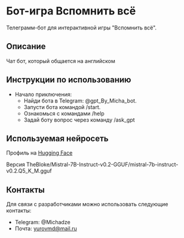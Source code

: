 # Бот-игра Вспомнить всё
 Телеграмм-бот для интерактивной игры "Вспомнить всё".


## Описание

Чат бот, который общается на английском


## Инструкции по использованию
- Начало приключения:
  - Найди бота в Telegram: @gpt_By_Micha_bot.
  - Запусти бота командой /start.
  - Ознакомься с командами /help
  - Задай боту вопрос через команду /ask_gpt


## Используемая нейросеть
Профиль на [Hugging Face](https://huggingface.co/TheBloke/Mistral-7B-Instruct-v0.2-GGUF)

Версия TheBloke/Mistral-7B-Instruct-v0.2-GGUF/mistral-7b-instruct-v0.2.Q5_K_M.gguf

## Контакты
Для связи с разработчиками можно использовать следующие контакты:

- Telegram: @Michadze
- Почта: yurovmd@mail.ru